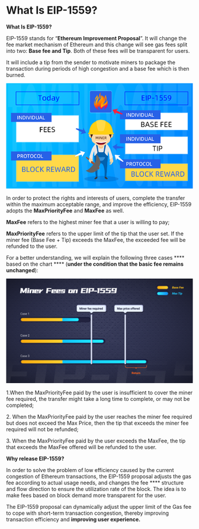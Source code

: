 # What Is EIP-1559?

**What Is EIP-1559?**

EIP-1559 stands for “**Ethereum Improvement Proposal**”. It will change the fee market mechanism of Ethereum and this change will see gas fees split into two: **Base fee and Tip**. Both of these fees will be transparent for users.&#x20;

It will include a tip from the sender to motivate miners to package the transaction during periods of high congestion and a base fee which is then burned.

![](../../.gitbook/assets/kuang-gong-fei-.png)



In order to protect the rights and interests of users, complete the transfer within the maximum acceptable range, and improve the efficiency, EIP-1559 adopts the **MaxPriorityFee** and **MaxFee** as well.&#x20;

**MaxFee** refers to the highest miner fee that a user is willing to pay;

**MaxPriorityFee** refers to the upper limit of the tip that the user set. If the miner fee (Base Fee + Tip) exceeds the MaxFee, the exceeded fee will be refunded to the user.



For a better understanding, we will explain the following three cases **** based on the chart **** (**under the condition that the basic fee remains unchanged**):

![](../../.gitbook/assets/eip1559.png)

1.When the MaxPriorityFee paid by the user is insufficient to cover the miner fee required, the transfer might take a long time to complete, or may not be completed;&#x20;

2\. When the MaxPriorityFee paid by the user reaches the miner fee required but does not exceed the Max Price, then the tip that exceeds the miner fee required will not be refunded;

3\. When the MaxPriorityFee paid by the user exceeds the MaxFee, the tip that exceeds the MaxFee offered will be refunded to the user.

**Why release EIP-1559?**

In order to solve the problem of low efficiency caused by the current congestion of Ethereum transactions, the EIP-1559 proposal adjusts the gas fee according to actual usage needs, and changes the fee **** structure and flow direction to ensure the utilization rate of the block. The idea is to make fees based on block demand more transparent for the user.

The EIP-1559 proposal can dynamically adjust the upper limit of the Gas fee to cope with short-term transaction congestion, thereby improving transaction efficiency and **improving user experience.**



